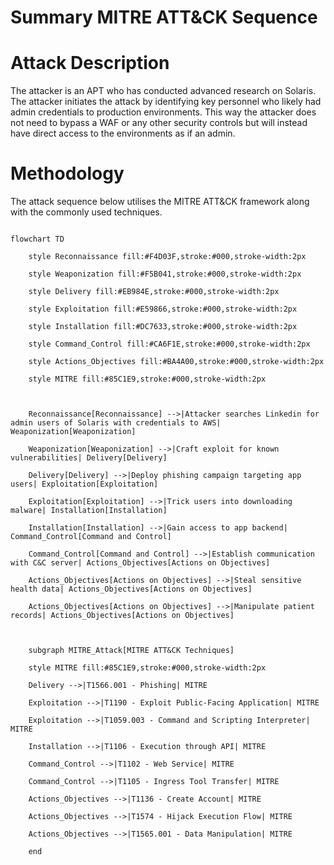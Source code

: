 # Summary MITRE ATT&CK Sequence



# Attack Description



The attacker is an APT who has conducted advanced research on Solaris. The attacker initiates the attack by identifying key personnel who likely had admin credentials to production environments. This way the attacker does not need to bypass a WAF or any other security controls but will instead have direct access to the environments as if an admin.



# Methodology

The attack sequence below utilises the MITRE ATT&CK framework along with the commonly used techniques. 











```mermaid

flowchart TD

    style Reconnaissance fill:#F4D03F,stroke:#000,stroke-width:2px

    style Weaponization fill:#F5B041,stroke:#000,stroke-width:2px

    style Delivery fill:#EB984E,stroke:#000,stroke-width:2px

    style Exploitation fill:#E59866,stroke:#000,stroke-width:2px

    style Installation fill:#DC7633,stroke:#000,stroke-width:2px

    style Command_Control fill:#CA6F1E,stroke:#000,stroke-width:2px

    style Actions_Objectives fill:#BA4A00,stroke:#000,stroke-width:2px

    style MITRE fill:#85C1E9,stroke:#000,stroke-width:2px



    Reconnaissance[Reconnaissance] -->|Attacker searches Linkedin for admin users of Solaris with credentials to AWS| Weaponization[Weaponization]

    Weaponization[Weaponization] -->|Craft exploit for known vulnerabilities| Delivery[Delivery]

    Delivery[Delivery] -->|Deploy phishing campaign targeting app users| Exploitation[Exploitation]

    Exploitation[Exploitation] -->|Trick users into downloading malware| Installation[Installation]

    Installation[Installation] -->|Gain access to app backend| Command_Control[Command and Control]

    Command_Control[Command and Control] -->|Establish communication with C&C server| Actions_Objectives[Actions on Objectives]

    Actions_Objectives[Actions on Objectives] -->|Steal sensitive health data| Actions_Objectives[Actions on Objectives]

    Actions_Objectives[Actions on Objectives] -->|Manipulate patient records| Actions_Objectives[Actions on Objectives]



    subgraph MITRE_Attack[MITRE ATT&CK Techniques]

    style MITRE fill:#85C1E9,stroke:#000,stroke-width:2px

    Delivery -->|T1566.001 - Phishing| MITRE

    Exploitation -->|T1190 - Exploit Public-Facing Application| MITRE

    Exploitation -->|T1059.003 - Command and Scripting Interpreter| MITRE

    Installation -->|T1106 - Execution through API| MITRE

    Command_Control -->|T1102 - Web Service| MITRE

    Command_Control -->|T1105 - Ingress Tool Transfer| MITRE

    Actions_Objectives -->|T1136 - Create Account| MITRE

    Actions_Objectives -->|T1574 - Hijack Execution Flow| MITRE

    Actions_Objectives -->|T1565.001 - Data Manipulation| MITRE

    end

